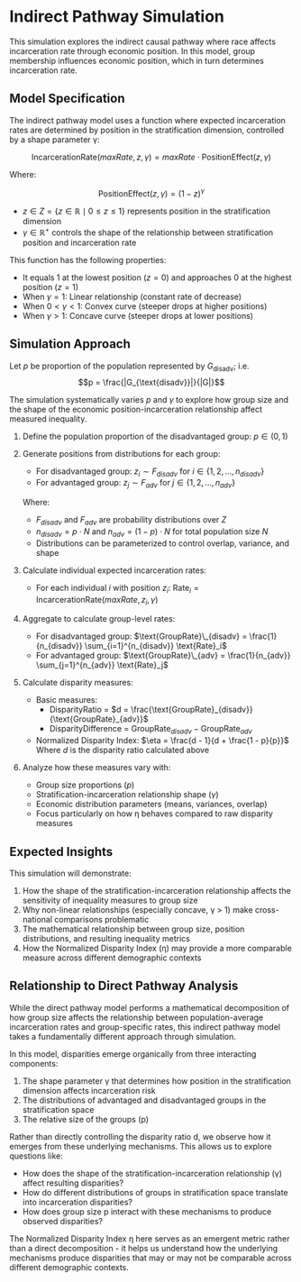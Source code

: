 # Indirect Pathway Simulation

This simulation explores the indirect causal pathway where race affects incarceration rate through economic position. In this model, group membership influences economic position, which in turn determines incarceration rate.

 ## Model Specification

The indirect pathway model uses a function where expected incarceration rates are determined by position in the stratification dimension, controlled by a shape parameter γ:

$$\text{IncarcerationRate}(maxRate, z, \gamma) = maxRate \cdot \text{PositionEffect}(z, \gamma)$$

Where:

$$\text{PositionEffect}(z, \gamma) = (1-z)^{\gamma}$$

- $z \in Z = \{z \in \mathbb{R} \mid 0 \leq z \leq 1\}$ represents position in the stratification dimension
- $\gamma \in \mathbb{R}^+$ controls the shape of the relationship between stratification position and incarceration rate

This function has the following properties:
- It equals 1 at the lowest position ($z = 0$) and approaches 0 at the highest position ($z = 1$)
- When $\gamma = 1$: Linear relationship (constant rate of decrease)
- When $0 < \gamma < 1$: Convex curve (steeper drops at higher positions)
- When $\gamma > 1$: Concave curve (steeper drops at lower positions)

## Simulation Approach

Let $p$ be proportion of the population represented by $G_{\text{disadv}}$; i.e. 
$$p = \frac{|G_{\text{disadv}}|}{|G|}$$

The simulation systematically varies $p$ and $\gamma$ to explore how group size and the shape of the economic position-incarceration relationship affect measured inequality.

1. Define the population proportion of the disadvantaged group: $p \in (0,1)$

2. Generate positions from distributions for each group:
   - For disadvantaged group: $z_i \sim F_{disadv}$ for $i \in \{1, 2, ..., n_{disadv}\}$
   - For advantaged group: $z_j \sim F_{adv}$ for $j \in \{1, 2, ..., n_{adv}\}$
   
   Where:
   - $F_{disadv}$ and $F_{adv}$ are probability distributions over $Z$
   - $n_{disadv} = p \cdot N$ and $n_{adv} = (1-p) \cdot N$ for total population size $N$
   - Distributions can be parameterized to control overlap, variance, and shape

3. Calculate individual expected incarceration rates:
   - For each individual $i$ with position $z_i$: $\text{Rate}_i = \text{IncarcerationRate}(maxRate, z_i, \gamma)$

4. Aggregate to calculate group-level rates:
   - For disadvantaged group: $\text{GroupRate}\_{disadv} = \frac{1}{n_{disadv}} \sum_{i=1}^{n_{disadv}} \text{Rate}_i$
   - For advantaged group: $\text{GroupRate}\_{adv} = \frac{1}{n_{adv}} \sum_{j=1}^{n_{adv}} \text{Rate}_j$

5. Calculate disparity measures:
   - Basic measures:
     - DisparityRatio = $d = \frac{\text{GroupRate}_{disadv}}{\text{GroupRate}_{adv}}$
     - DisparityDifference = $\text{GroupRate}_{disadv} - \text{GroupRate}_{adv}$
   - Normalized Disparity Index: $\eta = \frac{d - 1}{d + \frac{1 - p}{p}}$ Where $d$ is the disparity ratio calculated above

6. Analyze how these measures vary with:
   - Group size proportions ($p$)
   - Stratification-incarceration relationship shape ($\gamma$)
   - Economic distribution parameters (means, variances, overlap)
   - Focus particularly on how η behaves compared to raw disparity measures

## Expected Insights

This simulation will demonstrate:

1. How the shape of the stratification-incarceration relationship affects the sensitivity of inequality measures to group size
2. Why non-linear relationships (especially concave, γ > 1) make cross-national comparisons problematic
3. The mathematical relationship between group size, position distributions, and resulting inequality metrics
4. How the Normalized Disparity Index (η) may provide a more comparable measure across different demographic contexts

## Relationship to Direct Pathway Analysis

While the direct pathway model performs a mathematical decomposition of how group size affects the relationship between population-average incarceration rates and group-specific rates, this indirect pathway model takes a fundamentally different approach through simulation.

In this model, disparities emerge organically from three interacting components:
1. The shape parameter γ that determines how position in the stratification dimension affects incarceration risk
2. The distributions of advantaged and disadvantaged groups in the stratification space
3. The relative size of the groups (p)

Rather than directly controlling the disparity ratio d, we observe how it emerges from these underlying mechanisms. This allows us to explore questions like:
- How does the shape of the stratification-incarceration relationship (γ) affect resulting disparities?
- How do different distributions of groups in stratification space translate into incarceration disparities?
- How does group size p interact with these mechanisms to produce observed disparities?

The Normalized Disparity Index η here serves as an emergent metric rather than a direct decomposition - it helps us understand how the underlying mechanisms produce disparities that may or may not be comparable across different demographic contexts.